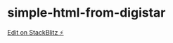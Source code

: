 # simple-html-from-digistar

[Edit on StackBlitz ⚡️](https://stackblitz.com/edit/web-platform-djyjaa)